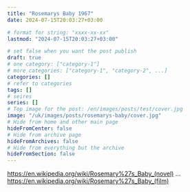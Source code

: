 ```yaml
---
title: "Rosemarys Baby 1967"
date: 2024-07-15T20:03:27+03:00

# format for string: "xxxx-xx-xx"
lastmod: "2024-07-15T20:03:27+03:00"

# set false when you want the post publish
draft: true
# one category: ["category-1"]
# more categories: ["category-1", "category-2", ...]
categories: []
# refer to categories
tags: []
# seires
series: []
# Top image for the post: /en/images/posts/test/cover.jpg
image: "/uk/images/posts/rosemarys-baby/cover.jpg"
# Hide from home and other main page
hideFromCenter: false
# Hide from archive page
hideFromArchives: false
# Hide from everything but the archive
hideFromSection: false
---
```

https://en.wikipedia.org/wiki/Rosemary%27s_Baby_(novel)
...
https://en.wikipedia.org/wiki/Rosemary%27s_Baby_(film)
<!--more-->